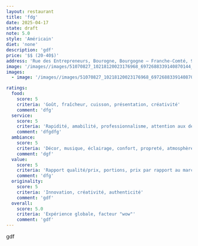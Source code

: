 ```yaml
---
layout: restaurant
title: 'fdg'
date: 2025-04-17
state: draft
note: 5.0
style: 'Américain'
diet: 'none'
description: 'gdf'
price: '$$ (20-40$)'
address: 'Rue des Entrepreneurs, Bourogne, Bourgogne – Franche-Comté, 90140, France'
image: '/images//images/51070827_10218120023176968_6972688339140870144_n.jpg'
images:
  - image: '/images//images/51070827_10218120023176968_6972688339140870144_n.jpg'

ratings:
  food:
    score: 5
    criteria: 'Goût, fraîcheur, cuisson, présentation, créativité'
    comment: 'dfg'
  service:
    score: 5
    criteria: 'Rapidité, amabilité, professionnalisme, attention aux détails'
    comment: 'dfgdfg'
  ambiance:
    score: 5
    criteria: 'Décor, musique, éclairage, confort, propreté, atmosphère générale'
    comment: 'dgf'
  value:
    score: 5
    criteria: 'Rapport qualité/prix, portions, prix par rapport au marché'
    comment: 'dfg'
  originality:
    score: 5
    criteria: 'Innovation, créativité, authenticité'
    comment: 'gdf'
  overall:
    score: 5.0
    criteria: 'Expérience globale, facteur "wow"'
    comment: 'gdf'
---
```




gdf